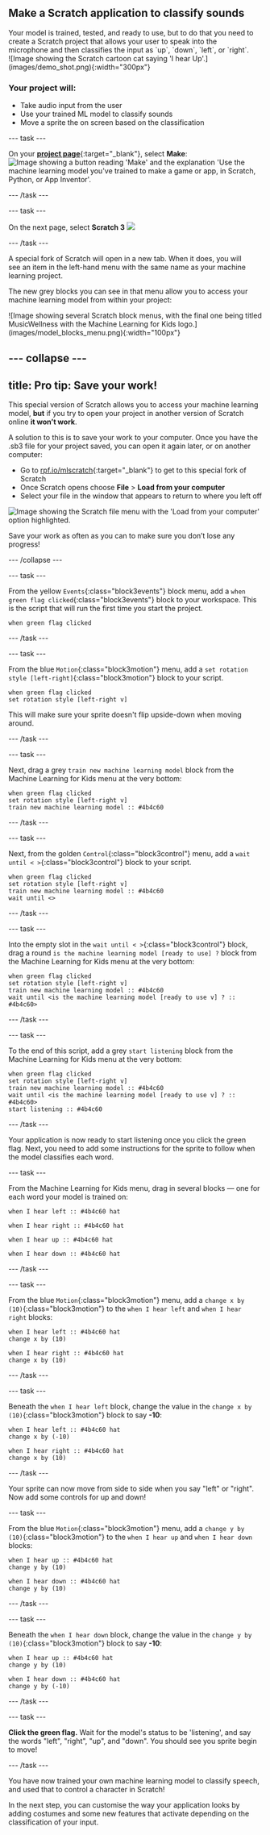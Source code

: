
## Make a Scratch application to classify sounds

<div style="display: flex; flex-wrap: wrap">
<div style="flex-basis: 200px; flex-grow: 1; margin-right: 15px;">
Your model is trained, tested, and ready to use, but to do that you need to create a Scratch project that allows your user to speak into the microphone and then classifies the input as `up`, `down`, `left`, or `right`.
</div>
<div>
![Image showing the Scratch cartoon cat saying 'I hear Up'.](images/demo_shot.png){:width="300px"}
</div>
</div>


### **Your project will:**
+ Take audio input from the user
+ Use your trained ML model to classify sounds
+ Move a sprite the on screen based on the classification

--- task ---

On your [**project page**](https://machinelearningforkids.co.uk/#!/projects){:target="_blank"}, select **Make**:
![Image showing a button reading 'Make' and the explanation 'Use the machine learning model you've trained to make a game or app, in Scratch, Python, or App Inventor'.](images/make_button.png)

--- /task ---

--- task ---

On the next page, select **Scratch 3**
![](images/scratch3_button.png)

--- /task ---

<div style="display: flex; flex-wrap: wrap">
<div style="flex-basis: 200px; flex-grow: 1; margin-right: 15px;">
A special fork of Scratch will open in a new tab. When it does, you will see an item in the left-hand menu with the same name as your machine learning project.

The new grey blocks you can see in that menu allow you to access your machine learning model from within your project:
</div>
<div>
![Image showing several Scratch block menus, with the final one being titled MusicWellness with the Machine Learning for Kids logo.](images/model_blocks_menu.png){:width="100px"}
</div>
</div>

--- collapse ---
---
title: Pro tip: Save your work!
---

This special version of Scratch allows you to access your machine learning model, **but** if you try to open your project in another version of Scratch online **it won’t work**. 

A solution to this is to save your work to your computer. Once you have the .sb3 file for your project saved, you can open it again later, or on another computer:
+ Go to [rpf.io/mlscratch](rpf.io/mlscratch){:target="_blank"} to get to this special fork of Scratch 
+ Once Scratch opens choose **File** > **Load from your computer**
+ Select your file in the window that appears to return to where you left off

![Image showing the Scratch file menu with the 'Load from your computer' option highlighted.](images/load_menu.png)


Save your work as often as you can to make sure you don’t lose any progress!

--- /collapse ---

--- task ---

From the yellow `Events`{:class="block3events"} block menu, add a `when green flag clicked`{:class="block3events"} block to your workspace. This is the script that will run the first time you start the project. 

```blocks3
when green flag clicked
```

--- /task ---

--- task ---

From the blue `Motion`{:class="block3motion"} menu, add a `set rotation style [left-right]`{:class="block3motion"} block to your script.

```blocks3
when green flag clicked
set rotation style [left-right v]
```

This will make sure your sprite doesn't flip upside-down when moving around.

--- /task ---

--- task ---

Next, drag a grey `train new machine learning model` block from the Machine Learning for Kids menu at the very bottom:

```blocks3
when green flag clicked
set rotation style [left-right v]
train new machine learning model :: #4b4c60
```

--- /task ---

--- task ---

Next, from the golden `Control`{:class="block3control"} menu, add a `wait until < >`{:class="block3control"} block to your script.

```blocks3
when green flag clicked
set rotation style [left-right v]
train new machine learning model :: #4b4c60
wait until <>
```

--- /task ---

--- task ---

Into the empty slot in the `wait until < >`{:class="block3control"} block, drag a round `is the machine learning model [ready to use] ?` block from the Machine Learning for Kids menu at the very bottom:

```blocks3
when green flag clicked
set rotation style [left-right v]
train new machine learning model :: #4b4c60
wait until <is the machine learning model [ready to use v] ? :: #4b4c60>
```

--- /task ---

--- task ---

To the end of this script, add a grey `start listening` block from the Machine Learning for Kids menu at the very bottom:

```blocks3
when green flag clicked
set rotation style [left-right v]
train new machine learning model :: #4b4c60
wait until <is the machine learning model [ready to use v] ? :: #4b4c60>
start listening :: #4b4c60
```

--- /task ---

Your application is now ready to start listening once you click the green flag. Next, you need to add some instructions for the sprite to follow when the model classifies each word.

--- task ---

From the Machine Learning for Kids menu, drag in several blocks — one for each word your model is trained on:


```blocks3
when I hear left :: #4b4c60 hat
```

```blocks3
when I hear right :: #4b4c60 hat
```

```blocks3
when I hear up :: #4b4c60 hat
```

```blocks3
when I hear down :: #4b4c60 hat
```

--- /task ---

--- task ---

From the blue `Motion`{:class="block3motion"} menu, add a `change x by (10)`{:class="block3motion"} to the `when I hear left` and `when I hear right` blocks:


```blocks3
when I hear left :: #4b4c60 hat
change x by (10)
```

```blocks3
when I hear right :: #4b4c60 hat
change x by (10)
```

--- /task ---

--- task ---

Beneath the `when I hear left` block, change the value in the `change x by (10)`{:class="block3motion"} block to say **-10**:

```blocks3
when I hear left :: #4b4c60 hat
change x by (-10)
```

```blocks3
when I hear right :: #4b4c60 hat
change x by (10)
```

--- /task ---

Your sprite can now move from side to side when you say "left" or "right". Now add some controls for up and down!

--- task ---

From the blue `Motion`{:class="block3motion"} menu, add a `change y by (10)`{:class="block3motion"} to the `when I hear up` and `when I hear down` blocks:


```blocks3
when I hear up :: #4b4c60 hat
change y by (10)
```

```blocks3
when I hear down :: #4b4c60 hat
change y by (10)
```

--- /task ---

--- task ---

Beneath the `when I hear down` block, change the value in the `change y by (10)`{:class="block3motion"} block to say **-10**:

```blocks3
when I hear up :: #4b4c60 hat
change y by (10)
```

```blocks3
when I hear down :: #4b4c60 hat
change y by (-10)
```

--- /task ---

--- task ---

**Click the green flag.** Wait for the model's status to be 'listening', and say the words "left", "right", "up", and "down".
You should see you sprite begin to move!

--- /task ---

You have now trained your own machine learning model to classify speech, and used that to control a character in Scratch! 

In the next step, you can customise the way your application looks by adding costumes and some new features that activate depending on the classification of your input.

